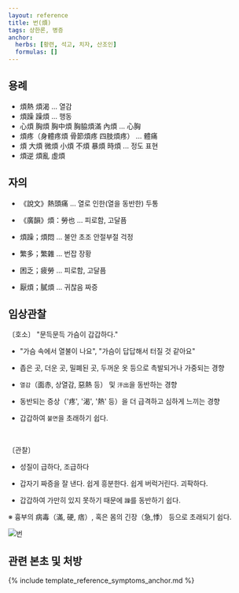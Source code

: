 ```yaml
---
layout: reference
title: 번(煩)
tags: 상한론, 병증
anchor:
  herbs: [황련, 석고, 치자, 산조인]
  formulas: []
---
```



## 용례

* 煩熱 煩渴 ... 열감
* 煩躁 躁煩 ... 행동
* 心煩 胸煩 胸中煩 胸脇煩滿 內煩  ... 心胸
* 煩疼（身體疼煩 骨節煩疼 四肢煩疼） ... 體痛
* 煩 大煩 微煩 小煩 不煩 暴煩 時煩 ... 정도 표현
* 煩逆 煩亂 虛煩

## 자의

* 《說文》熱頭痛 ... 열로 인한(열을 동반한) 두통
* 《廣韻》煩：勞也 ... 피로함, 고달픔

* 煩躁；煩悶 ... 불안 초조 안절부절 걱정
* 繁多；繁雜 ... 번잡 장황
* 困乏；疲勞 ... 피로함, 고달픔
* 厭煩；膩煩 ... 귀찮음 짜증

## 임상관찰

〔호소〕 "문득문득 가슴이 갑갑하다."

* "가슴 속에서 열불이 나요", "가슴이 답답해서 터질 것 같아요"
* 좁은 곳, 더운 곳, 밀폐된 곳, 두꺼운 옷 등으로 촉발되거나 가중되는 경향

* `열감`（面赤, 상열감, 惡熱 등） 및 `汗出`을 동반하는 경향
* 동반되는 증상（'疼', '渴', '熱' 등）을 더 급격하고 심하게 느끼는 경향
* 갑갑하여 `불면`을 초래하기 쉽다.

<br>

〔관찰〕

* 성질이 급하다, 조급하다
* 갑자기 짜증을 잘 낸다. 쉽게 흥분한다. 쉽게 버럭거린다. 괴팍하다.

* 갑갑하여 가만히 있지 못하기 때문에 `躁`를 동반하기 쉽다.


※ 흉부의 病毒（滿, 硬, 痞）, 혹은 몸의 긴장（急,悸） 등으로 초래되기 쉽다.


![번](img/etc/번.jpg)

## 관련 본초 및 처방


{% include template_reference_symptoms_anchor.md %}
